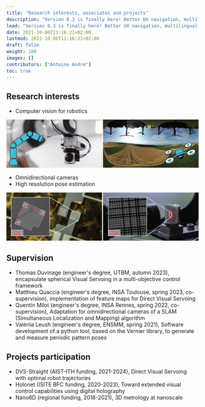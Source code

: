 ```yaml
---
title: "Research interests, associates and projects"
description: "Version 0.3 is finally here! Better UX navigation, multilingual and i18n support, versioned documentation support, dismissible global alert, Mermaid diagrams and visualizations, and more!"
lead: "Version 0.3 is finally here! Better UX navigation, multilingual and i18n support, versioned documentation support, dismissible global alert, Mermaid diagrams and visualizations, and more!"
date: 2021-10-06T11:16:21+02:00
lastmod: 2021-10-06T11:16:21+02:00
draft: false
weight: 100
images: []
contributors: ["Antoine André"]
toc: true
---
```


## Research interests

- Computer vision for robotics

![omniExample](omni_vision_examples.png)

- Omnidirectional cameras
- High resolution pose estimation

![HighResPoseSensing](periodic_patterns_example.png)

## Supervision

- Thomas Duvinage (engineer's degree, UTBM, autumn 2023), encapsulate spherical Visual Servoing in a multi-objective control framework
- Matthieu Quaccia (engineer's degree, INSA Toulouse, spring 2023, co-supervision), implementation of feature maps for Direct Visual Servoing
- Quentin Milot (engineer's degree, INSA Rennes, spring 2022, co-supervision), Adaptation for omnidirectional cameras of a SLAM (Simultaneous Localization and Mapping) algorithm
- Valériia Leush (engineer's degree, ENSMM, spring 2021), Software development of a python tool, based on the Vernier library, to generate and measure periodic pattern poses

## Projects participation

- DVS-Straight (AIST-ITH funding, 2021-2024), Direct Visual Servoing with optimal robot trajectories
- Holonet (ISITE BFC funding, 2020-2023), Toward extended visual control capabilities using digital holography
- Nano6D (regional funding, 2018-2021), 3D metrology at nanoscale
